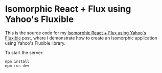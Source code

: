 # Isomorphic React + Flux using Yahoo's Fluxible
This is the source code for my [Isomorphic React + Flux using Yahoo's Fluxible](http://dev.alexishevia.com/2014/11/isomorphic-react-flux-using-yahoos.html) post, where I demonstrate how to create an Isomorphic application using Yahoo's Fluxible library.

To start the server:
```
npm install
npm run dev
```
